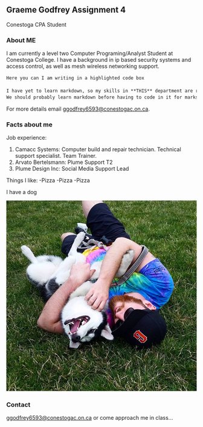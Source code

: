 ## Graeme Godfrey Assignment 4

Conestoga CPA Student

### About ME

I am currently a level two Computer Programing/Analyst Student at Conestoga College. I have a background
                         in ip based security systems and access control, as well as mesh wireless networking support.

```markdown
Here you can I am writing in a highlighted code box

I have yet to learn markdown, so my skills in **THIS** department are rather limited. 
We should probably learn markdown before having to code in it for marks.
```

For more details email ggodfrey6593@conestogac.on.ca.

### Facts about me

Job experience:
1. Camacc Systems: Computer build and repair technician. Technical support specialist. Team Trainer.
2. Arvato Bertelsmann: Plume Support T2
3. Plume Design Inc: Social Media Support Lead

Things I like:
-Pizza
-Pizza
-Pizza

I have a dog

![dog](/dog.jpg)


### Contact

ggodfrey6593@conestogac.on.ca or come approach me in class...

